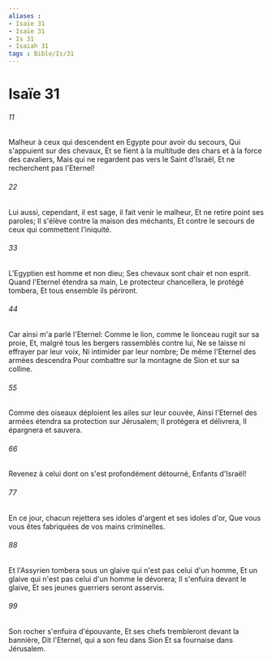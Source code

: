 ```yaml
---
aliases : 
- Isaïe 31
- Isaïe 31
- Is 31
- Isaiah 31
tags : Bible/Is/31
---
```


# Isaïe 31

###### 11
Malheur à ceux qui descendent en Egypte pour avoir du secours, Qui s'appuient sur des chevaux, Et se fient à la multitude des chars et à la force des cavaliers, Mais qui ne regardent pas vers le Saint d'Israël, Et ne recherchent pas l'Eternel!
###### 22
Lui aussi, cependant, il est sage, il fait venir le malheur, Et ne retire point ses paroles; Il s'élève contre la maison des méchants, Et contre le secours de ceux qui commettent l'iniquité.
###### 33
L'Egyptien est homme et non dieu; Ses chevaux sont chair et non esprit. Quand l'Eternel étendra sa main, Le protecteur chancellera, le protégé tombera, Et tous ensemble ils périront.
###### 44
Car ainsi m'a parlé l'Eternel: Comme le lion, comme le lionceau rugit sur sa proie, Et, malgré tous les bergers rassemblés contre lui, Ne se laisse ni effrayer par leur voix, Ni intimider par leur nombre; De même l'Eternel des armées descendra Pour combattre sur la montagne de Sion et sur sa colline.
###### 55
Comme des oiseaux déploient les ailes sur leur couvée, Ainsi l'Eternel des armées étendra sa protection sur Jérusalem; Il protégera et délivrera, Il épargnera et sauvera.
###### 66
Revenez à celui dont on s'est profondément détourné, Enfants d'Israël!
###### 77
En ce jour, chacun rejettera ses idoles d'argent et ses idoles d'or, Que vous vous êtes fabriquées de vos mains criminelles.
###### 88
Et l'Assyrien tombera sous un glaive qui n'est pas celui d'un homme, Et un glaive qui n'est pas celui d'un homme le dévorera; Il s'enfuira devant le glaive, Et ses jeunes guerriers seront asservis.
###### 99
Son rocher s'enfuira d'épouvante, Et ses chefs trembleront devant la bannière, Dit l'Eternel, qui a son feu dans Sion Et sa fournaise dans Jérusalem.
